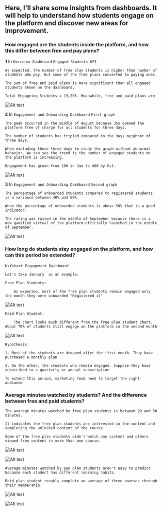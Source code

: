 ## Here, I'll share some insights from dashboards. It will help to understand how students engage on the platform and discover new areas for improvement.
 
### How engaged are the students inside the platform, and how this differ between free and pay plans? 

**1**
In `Overview Dashboard` `Engaged Students KPI`

    As expected, the number of free plan students is higher than number of students who pay. But some of the free plans converted to paying ones.

    The sum of free and paid plans is more significant than all engaged students shown on the dashboard.
    
    Total Engageing Students = 19,205. Meanwhile, free and paid plans are:

![Alt text](No.1.png)


**2**
In `Engagement and Onboarding Dashboard` `First graph`

    The peak occurred in the middle of August because 365 opened the platform free of charge for all students for three days.

    The number of students has tripled compared to the days neighbor of three days.
    
    When excluding these three days to study the graph without abnormal behavior. We can see the trend is the number of engaged students on the platform is increasing.
    
    Engagement has grown from 100 in Jan to 400 by Oct.

![Alt text](No.2.png) 


**3**
In `Engagement and Onboarding Dashboard` `Second graph`

    The percentage of onboarded students compared to registered students is a variance between 40% and 60%.

    When the percentage of onboarded students is above 50% that is a good indicator.
    
    The rating was raised in the middle of September because there is a new gamified virtual of the platform officially launched in the middle of September.

![Alt text](No.3.png) 


### How long do students stay engaged on the platform, and how can this period be extended?

In `Cohort Engagement Dashboard`

    Let's take January  as an example:

    Free Plan Students: 

        As expected, most of the free plan students remain engaged only the month they were onboarded "Registered it" 

![Alt text](No.4.png)

    Paid Plan Student:

        The chart looks much different from the free plan student chart. About 70% of students still engage on the platform in the second month

![Alt text](No.5.png)

    Hypothesis:

    1. Most of the students are dropped after the first month. They have purchased a monthly plan

    2. On the other, the students who remain engaged. Suppose they have subscribed to a quarterly or annual subscription

    To extend this period, marketing team need to target the right audiance 

    
### Average minutes watched by students? And the difference between free and paid students?

    The average minutes watched by free plan students is between 20 and 30 minutes.

    It indicates the free plan students are interested in the content and completing the unlocked content of the course.

    Some of the free plan students didn't watch any content and others viewed free content in more than one course.  

![Alt text](No.6.png)

![Alt text](No.8.png)


    Average minutes watched by pay plan students aren't easy to predict because each student has different learning habits.

    Paid plan student roughly complete an average of three courses through their membership.

![Alt text](No.7.png)

![Alt text](No.9.png)



